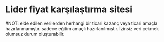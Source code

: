 # Lider fiyat karşılaştırma sitesi

#NOT: elde edilen verilerden herhangi bir ticari kazanç veya ticari amaçla hazırlanmamıştır. sadece eğitim amaçlı hazırlanılmıştır. İzinsiz veri çekmek olumsuz durum oluşturabilir.
